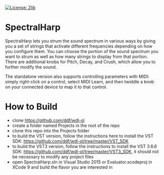 [![License: Zlib](https://img.shields.io/badge/License-Zlib-lightgrey.svg)](https://opensource.org/licenses/Zlib)

# SpectralHarp

SpectralHarp lets you strum the sound spectrum in various ways by giving you a set of strings that activate different frequencies depending on how you configure them. You can choose the portion of the sound spectrum you want to strum as well as how many strings to display from that portion. There are additional knobs for Pitch, Decay, and Crush, which allow you to further modify the sound.

The standalone version also supports controlling parameters with MIDI: simply right-click on a control, select MIDI Learn, and then twiddle a knob on your connected device to map it to that control.

# How to Build

- clone https://github.com/ddf/wdl-ol
- create a folder named Projects in the root of the repo
- clone this repo into the Projects folder
- to build the VST version, follow the instructions here to install the VST SDK: https://github.com/ddf/wdl-ol/tree/master/VST_SDK
- to build the VST3 version, follow the instructions to install the VST 3.6.6 SDK: https://github.com/ddf/wdl-ol/tree/master/VST3_SDK, it should not be necessary to modify any project files
- open SpectralHarp.sln in Visual Studio 2015 or Evaluator.xcodeproj in XCode 9 and build the flavor you are interested in
